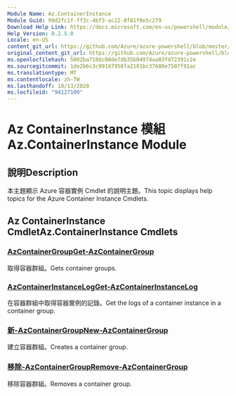 ```yaml
---
Module Name: Az.ContainerInstance
Module Guid: 99d2fc1f-ff3c-4bf3-ac22-8f81f0e5c279
Download Help Link: https://docs.microsoft.com/en-us/powershell/module/az.containerinstance
Help Version: 0.2.5.0
Locale: en-US
content_git_url: https://github.com/Azure/azure-powershell/blob/master/src/ContainerInstance/ContainerInstance/help/Az.ContainerInstance.md
original_content_git_url: https://github.com/Azure/azure-powershell/blob/master/src/ContainerInstance/ContainerInstance/help/Az.ContainerInstance.md
ms.openlocfilehash: 5002ba710dc08de7db35b04974aa03fd72391c2e
ms.sourcegitcommit: 1de2b6c3c99197958fa2101bc37680e7507f91ac
ms.translationtype: MT
ms.contentlocale: zh-TW
ms.lasthandoff: 10/13/2020
ms.locfileid: "94127100"
---
```

# <span data-ttu-id="5c924-101">Az ContainerInstance 模組</span><span class="sxs-lookup"><span data-stu-id="5c924-101">Az.ContainerInstance Module</span></span>
## <span data-ttu-id="5c924-102">說明</span><span class="sxs-lookup"><span data-stu-id="5c924-102">Description</span></span>
<span data-ttu-id="5c924-103">本主題顯示 Azure 容器實例 Cmdlet 的說明主題。</span><span class="sxs-lookup"><span data-stu-id="5c924-103">This topic displays help topics for the Azure Container Instance Cmdlets.</span></span>

## <span data-ttu-id="5c924-104">Az ContainerInstance Cmdlet</span><span class="sxs-lookup"><span data-stu-id="5c924-104">Az.ContainerInstance Cmdlets</span></span>
### [<span data-ttu-id="5c924-105">AzContainerGroup</span><span class="sxs-lookup"><span data-stu-id="5c924-105">Get-AzContainerGroup</span></span>](Get-AzContainerGroup.md)
<span data-ttu-id="5c924-106">取得容器群組。</span><span class="sxs-lookup"><span data-stu-id="5c924-106">Gets container groups.</span></span>

### [<span data-ttu-id="5c924-107">AzContainerInstanceLog</span><span class="sxs-lookup"><span data-stu-id="5c924-107">Get-AzContainerInstanceLog</span></span>](Get-AzContainerInstanceLog.md)
<span data-ttu-id="5c924-108">在容器群組中取得容器實例的記錄。</span><span class="sxs-lookup"><span data-stu-id="5c924-108">Get the logs of a container instance in a container group.</span></span>

### [<span data-ttu-id="5c924-109">新-AzContainerGroup</span><span class="sxs-lookup"><span data-stu-id="5c924-109">New-AzContainerGroup</span></span>](New-AzContainerGroup.md)
<span data-ttu-id="5c924-110">建立容器群組。</span><span class="sxs-lookup"><span data-stu-id="5c924-110">Creates a container group.</span></span>

### [<span data-ttu-id="5c924-111">移除-AzContainerGroup</span><span class="sxs-lookup"><span data-stu-id="5c924-111">Remove-AzContainerGroup</span></span>](Remove-AzContainerGroup.md)
<span data-ttu-id="5c924-112">移除容器群組。</span><span class="sxs-lookup"><span data-stu-id="5c924-112">Removes a container group.</span></span>

